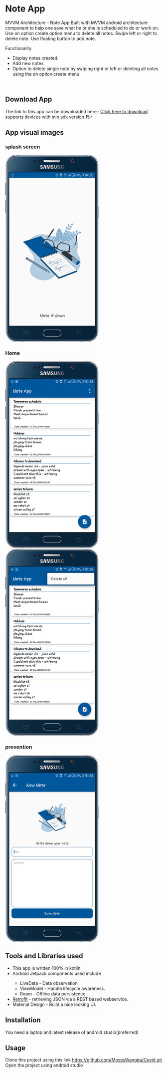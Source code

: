 # Note App
MVVM Architecture - Note App
Built with MVVM android architecture component to help one save what he or she is scheduled to do or work on.
Use on option create option menu to delete all notes.
Swipe left or right to delete note.
Use floating button to add note.

Functionality<br>
<ul>
  <li>Display notes created.</li>
  <li>Add new notes</li>
  <li>Option to delete single note by swiping right or left or deleting all notes using the on option create menu</li>
</ul>
<br>

## Download App
The link to this app can be downloaded here : <a href ="https://drive.google.com/file/d/1rP1Qun5v4IGtKxQtSIqBsUp5TMDkjCAD/view?usp=sharing">Click here to download</a>
supports devices with min sdk version 15+

## App visual images
### splash screen
<img src = "images/splash.png" width = "300"/>

### Home
<img src = "images/homy.png" width = "300"/> <img src = "images/delete.png" width = "300"/>

### prevention
<img src = "images/new.png" width = "300"/>
<br>

## Tools and Libraries used
<ul>
  <li>This app is written 100% in kotlin</li>
  <li>Android Jetpack components used include</li>
    <ul>
      <li>LiveData - Data observation
      </li>
      <li>
        ViewModel - Handle lifecycle awareness.
      </li>
      <li>
        Room - Offline data persistence.
      </li>
    </ul>
  <li><a href ="https://square.github.io/retrofit/">Retrofit</a> -  retrieving JSON via a REST based webservice.</li>
  <li>Material Design -  Build a nice looking UI.</li>
</ul>
 
  
## Installation
You need a laptop and latest release of android studio(preferred)

## Usage
Clone this project using this link <a href = "https://github.com/MosesWangira/Covid.git">https://github.com/MosesWangira/Covid.git</a><br>
Open the project using android studio


